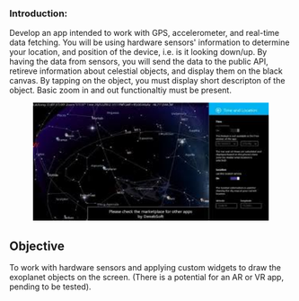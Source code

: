 ### Introduction:

Develop an app intended to work with GPS, accelerometer, and real-time data fetching. You will be using hardware sensors' information to determine your location, and position of the device, i.e. is it looking down/up. By having the data from sensors, you will send the data to the public API, retireve information about celestial objects, and display them on the black canvas. By tapping on the object, you must display short descripton of the object. Basic zoom in and out functionaltiy must be present.

<center>

<img src="https://github.com/alem-01/alem_public/blob/master/resources/skyMap.01.jpeg?raw=true" style = "width: 420px !important; height: 210px !important;"/>

</center>


## Objective

To work with hardware sensors and applying custom widgets to draw the exoplanet objects on the screen. (There is a potential for an AR or VR app, pending to be tested).

